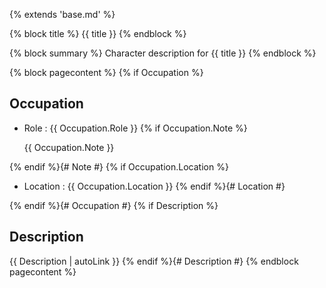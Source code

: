 {% extends 'base.md' %}

{% block title %}
{{ title }}
{% endblock %}

{% block summary %}
Character description for {{ title }}
{% endblock %}

{% block pagecontent %}
{% if Occupation %}
## Occupation

- Role : {{ Occupation.Role }}
{% if Occupation.Note %}

    {{ Occupation.Note }}
    
{% endif %}{# Note #}
{% if Occupation.Location %}
- Location : {{ Occupation.Location }}
{% endif %}{# Location #}

{% endif %}{# Occupation #}
{% if Description %}
## Description

{{ Description | autoLink }}
{% endif %}{# Description #}
{% endblock pagecontent %}

